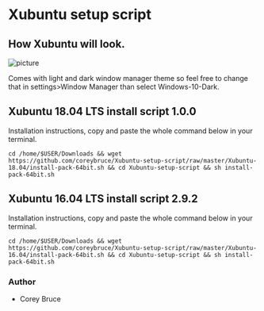
 # Xubuntu setup script



 ## How Xubuntu will look.

  ![picture](https://i.imgur.com/UBXghXt.jpg)

  Comes with light and dark window manager theme so feel free to change that in settings>Window Manager than select Windows-10-Dark.

  ## Xubuntu 18.04 LTS install script 1.0.0
   Installation instructions, copy and paste the whole command below in your terminal.

  ```cd /home/$USER/Downloads && wget https://github.com/coreybruce/Xubuntu-setup-script/raw/master/Xubuntu-18.04/install-pack-64bit.sh && cd Xubuntu-setup-script && sh install-pack-64bit.sh```  

 ## Xubuntu 16.04 LTS install script 2.9.2
  Installation instructions, copy and paste the whole command below in your terminal.

 ```cd /home/$USER/Downloads && wget https://github.com/coreybruce/Xubuntu-setup-script/raw/master/Xubuntu-16.04/install-pack-64bit.sh && cd Xubuntu-setup-script && sh install-pack-64bit.sh```  

 ### Author
  * Corey Bruce
